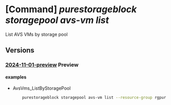 # [Command] _purestorageblock storagepool avs-vm list_

List AVS VMs by storage pool

## Versions

### [2024-11-01-preview](/Resources/mgmt-plane/L3N1YnNjcmlwdGlvbnMve30vcmVzb3VyY2Vncm91cHMve30vcHJvdmlkZXJzL3B1cmVzdG9yYWdlLmJsb2NrL3N0b3JhZ2Vwb29scy97fS9hdnN2bXM=/2024-11-01-preview.xml) **Preview**

<!-- mgmt-plane /subscriptions/{}/resourcegroups/{}/providers/purestorage.block/storagepools/{}/avsvms 2024-11-01-preview -->

#### examples

- AvsVms_ListByStoragePool
    ```bash
        purestorageblock storagepool avs-vm list --resource-group rgpurestorage --storage-pool-name storagePoolname
    ```
